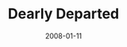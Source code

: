 ---
title: Dearly Departed
date: 2008-01-11
closing_date: 2008-01-26
layout: productions
featured_image: 
image_caption:
image_credit:
playbill: 
category: 
Theatre: Theatre Jacksonville
Venue: Little Theatre
cast:
  Bud Turpin: Fred Gatlin
  Raynelle Turpin: Shelly Higgins Hughes
  Ray-Bud Turpin: Bill White
  Lucille Turpin: Skyla Dawn Luckey
  Junior Turpin: Kenny Logsdon
  Suzanne Turpin: Brandy Hilboldt Allport
  Marguerite: Brooks Anne Hayes
  Royce: Michael Fritton
  Delightful Turpin: Zoie Matthew
  Reverend Hooker: Edward Kramer
  Veda: Skyla Dawn Luckey
  Norval: Fred Gatlin
  Nadine: Zoie Matthew
  Clyde: Joseph Walz
  Juanita: Teresa Arnold-Simmons
  Joy of Life Singer: 
    - Amber Holland
    - Debbie Hurm
    - Lisa LaGrande
    - Jessica Palombo
    - Neal Thorburn
    - Chris Valade
    - Joseph Walz
crew:
  Director: Andrew Dickson
  Technical Direcor: Jeffery L. Wagoner
  Scenic Design: Kelly J. Wagoner
  Lighting Design: Jeffery L. Wagoner
  Costume Design: Audrey Wagner
  Stage Manager: Katy Bilderback
  Assistant Stage Manager: Rhianna Hurt
  Sound Design: Andrew Dickson
  Sound Mixer: Beau Brown
  Properties: Phillip Grow
  Poster Design: Juan Unzueta
  Light Board Operation: Gloria Pepe
  Sound Board Operator: Katy Bilderback
  Follow Spot Operator: 
    - Greg Odenwald
    - Gloria Pepe
  Offstage Sound: Bill White
  Running Crew: 
    - Meon Graham
    - Sarah Kate Braddy
  Set Construction: 
    - Brandy Hilboldt Allport
    - Richard Allport
    - Meon Graham
    - Zoie Matthew
    - Shelby Ellis
    - Becca Runyan
    - Fred Gatlin
    - Gloria Pepe
    - Greg Odenwald
    - Mark Stater
orchestra:
external_links:
---